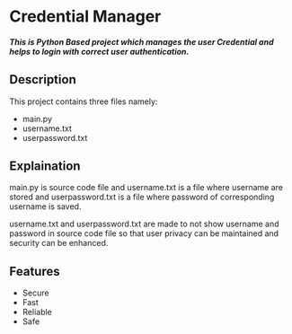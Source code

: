 
# Credential Manager

##### This is Python Based project which manages the user Credential and helps to login with correct user authentication.

## Description

This project contains three files namely:
- main.py
- username.txt
- userpassword.txt

## Explaination 

main.py is source code file and username.txt is a file where username are stored and userpassword.txt is a file where password of corresponding username is saved.

username.txt and userpassword.txt are made to not show username and password in source code file so that user privacy can be maintained and security can be enhanced.


## Features

- Secure 
- Fast
- Reliable
- Safe

